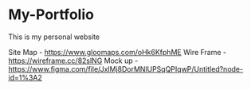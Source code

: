 # My-Portfolio
This is my personal website

Site Map - https://www.gloomaps.com/oHk6KfphME
Wire Frame - https://wireframe.cc/82slNG
Mock up - https://www.figma.com/file/JxlMj8DorMNlUPSqQPIqwP/Untitled?node-id=1%3A2
